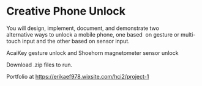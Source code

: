 # Creative Phone Unlock

You will design, implement, document, and demonstrate two alternative ways to unlock a mobile phone, one based  on gesture or multi-touch input and the other based on sensor input.

AcaiKey gesture unlock and Shoehorn magnetometer sensor unlock

Download .zip files to run.

Portfolio at https://erikaef978.wixsite.com/hci2/project-1
